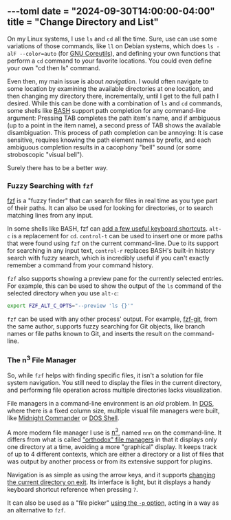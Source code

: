 ---toml
date = "2024-09-30T14:00:00-04:00"
title = "Change Directory and List"
---

On my Linux systems, I use `ls` and `cd` all the time. Sure, use can use some variations of those commands, like `ll` on Debian systems, which does `ls -alF --color=auto` (for [GNU Coreutils](https://www.gnu.org/software/coreutils/)), and defining your own functions that perform a `cd` command to your favorite locations. You could even define your own "cd then ls" command.

Even then, my main issue is about *navigation*. I would often navigate to some location by examining the available directories at one location, and then changing my directory there, incrementally, until I get to the full path I desired. While this can be done with a combination of `ls` and `cd` commands, some shells like [BASH](https://en.wikipedia.org/wiki/Bash_%28Unix_shell%29) support path completion for any command-line argument: Pressing TAB completes the path item's name, and if ambiguous (up to a point in the item name), a second press of TAB shows the available disambiguation. This process of path completion can be annoying: It is case sensitive, requires knowing the path element names by prefix, and each ambiguous completion results in a cacophony "bell" sound (or some stroboscopic "visual bell").

Surely there has to be a better way.

### Fuzzy Searching with `fzf`

[fzf](https://github.com/junegunn/fzf) is a "fuzzy finder" that can search for files in real time as you type part of their paths. It can also be used for looking for directories, or to search matching lines from any input.

In some shells like BASH, fzf can [add a few useful keyboard shortcuts](https://junegunn.github.io/fzf/shell-integration/). `alt-c` is a replacement for `cd`. `control-t` can be used to insert one or more paths that were found using `fzf` on the current command-line. Due to its support for searching in any input text, `control-r` replaces BASH's built-in history search with fuzzy search, which is incredibly useful if you can't exactly remember a command from your command history.

`fzf` also supports showing a preview pane for the currently selected entries. For example, this can be used to show the output of the `ls` command of the selected directory when you use `alt-c`:

```sh
export FZF_ALT_C_OPTS="--preview 'ls {}'"
```

`fzf` can be used with any other process' output. For example, [fzf-git](https://github.com/junegunn/fzf-git.sh), from the same author, supports fuzzy searching for Git objects, like branch names or file paths known to Git, and inserts the result on the command-line.

### The n<sup>3</sup> File Manager

So, while `fzf` helps with finding specific files, it isn't a solution for file system navigation. You still need to display the files in the current directory, and performing file operation across multiple directories lacks visualization.

File managers in a command-line environment is an *old* problem. In [DOS](https://en.wikipedia.org/wiki/DOS), where there is a fixed column size, multiple visual file managers were built, like [Midnight Commander](https://en.wikipedia.org/wiki/Midnight_Commander) or [DOS Shell](https://en.wikipedia.org/wiki/DOS_Shell).

A more modern file manager I use is [n<sup>3</sup>](https://github.com/jarun/nnn), named `nnn` on the command-line. It differs from what is called ["orthodox" file managers](https://en.wikipedia.org/wiki/File_manager#Orthodox_file_managers) in that it displays only one directory at a time, avoiding a more "graphical" display. It keeps track of up to 4 different contexts, which are either a directory or a list of files that was output by another process or from its extensive support for plugins.

Navigation is as simple as using the arrow keys, and it supports [changing the current directory on exit](https://github.com/jarun/nnn/blob/master/misc/quitcd/quitcd.bash_sh_zsh). Its interface is light, but it displays a handy keyboard shortcut reference when pressing `?`.

It can also be used as a "file picker" [using the `-p` option](https://github.com/jarun/nnn/wiki/Basic-use-cases#file-picker), acting in a way as an alternative to `fzf`.





